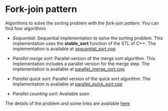 # Fork-join pattern

Algorithms to solve the sorting problem with the *fork-join pattern*. You can
find four algorithms

* *Sequential*: Sequential implementation to solve the sorting problem. This
   implementation uses the **stable_sort** function of the STL of C++. The
   implementation is available at [sequential_sort.cpp](sequential_sort.cpp)

* *Parallel merge sort*: Parallel version of the merge sort algorithm. This
   implementation includes a parallel version for the merge step. The
   implementation is available at
   [parallel_merge_sort.cpp](parallel_merge_sort.cpp)

* *Parallel quick sort*: Parallel version of the quick sort algorithm. The
   implementation is available at
   [parallel_quick_sort.cpp](parallel_quick_sort.cpp)

* *Parallel counting sort*: Available soon

The details of the problem and some links are available [here](problems.pdf)
